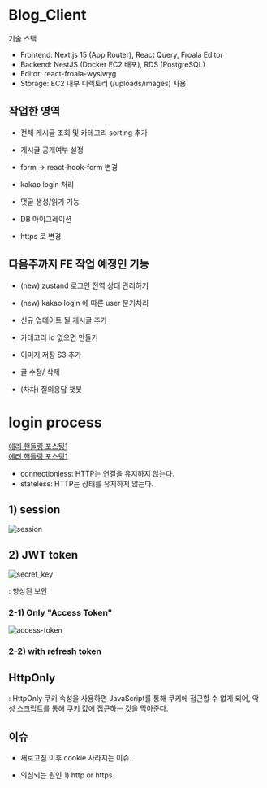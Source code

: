 # Blog_Client

기술 스택

- Frontend: Next.js 15 (App Router), React Query, Froala Editor
- Backend: NestJS (Docker EC2 배포), RDS (PostgreSQL)
- Editor: react-froala-wysiwyg
- Storage: EC2 내부 디렉토리 (/uploads/images) 사용

## 작업한 영역

- 전체 게시글 조회 및 카테고리 sorting 추가
- 게시글 공개여부 설정
- form -> react-hook-form 변경
- kakao login 처리
- 댓글 생성/읽기 기능
- DB 마이그레이션

- https 로 변경

## 다음주까지 FE 작업 예정인 기능

- (new) zustand 로그인 전역 상태 관리하기
- (new) kakao login 에 따른 user 분기처리

- 신규 업데이트 될 게시글 추가
- 카테고리 id 없으면 만들기
- 이미지 저장 S3 추가
- 글 수정/ 삭제
- (차차) 질의응답 챗봇


# login process

<a href="https://velog.io/@roum02/%EC%B9%B4%EC%B9%B4%EC%98%A4-%EB%A1%9C%EA%B7%B8%EC%9D%B8-%ED%9B%84-%EC%BF%A0%ED%82%A4-%EC%83%88%EB%A1%9C%EA%B3%A0%EC%B9%A8-%EC%8B%9C-%EC%82%AC%EB%9D%BC%EC%A7%80%EB%8A%94-%ED%98%84%EC%83%81-%EC%88%98%EC%A0%95">에러 핸들링 포스팅1 </a> 
<br />
<a href="https://velog.io/@roum02/JWT-%ED%86%A0%ED%81%B0%EC%9D%B4%EB%9E%91-%EC%8B%B8%EC%9A%B0%EA%B8%B0">에러 핸들링 포스팅1 </a>
- connectionless: HTTP는 연결을 유지하지 않는다.
- stateless: HTTP는 상태를 유지하지 않는다.

## 1) session

![session](https://velog.velcdn.com/images%2Fjunghyeonsu%2Fpost%2F7f05d33e-520c-4617-9776-183a0d9611d5%2Fimage.png)

## 2) JWT token

![secret_key](https://velog.velcdn.com/images%2Fjunghyeonsu%2Fpost%2Ff651801b-8494-4913-82c6-ff89f8bbd59f%2F%E1%84%89%E1%85%B3%E1%84%8F%E1%85%B3%E1%84%85%E1%85%B5%E1%86%AB%E1%84%89%E1%85%A3%E1%86%BA%202021-09-15%20%E1%84%8B%E1%85%A9%E1%84%8C%E1%85%A5%E1%86%AB%208.45.47.png)

: 향상된 보안

### 2-1) Only "Access Token"

![access-token](https://velog.velcdn.com/images%2Fjunghyeonsu%2Fpost%2Faf0fc689-e01a-484e-9519-267cba590864%2F%E1%84%89%E1%85%B3%E1%84%8F%E1%85%B3%E1%84%85%E1%85%B5%E1%86%AB%E1%84%89%E1%85%A3%E1%86%BA%202021-09-14%20%E1%84%8B%E1%85%A9%E1%84%92%E1%85%AE%209.02.17.png)

### 2-2) with refresh token

## HttpOnly

: HttpOnly 쿠키 속성을 사용하면 JavaScript를 통해 쿠키에 접근할 수 없게 되어, 악성 스크립트를 통해 쿠키 값에 접근하는 것을 막아준다.

## 이슈

- 새로고침 이후 cookie 사라지는 이슈..

- 의심되는 원인 1) http or https
